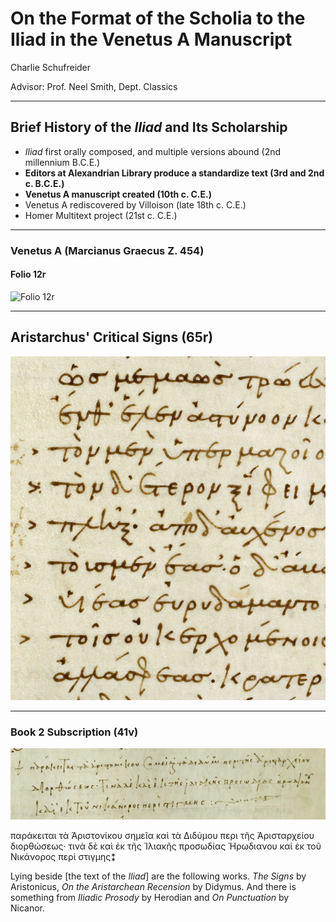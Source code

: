 # On the Format of the Scholia to the Iliad in the Venetus A Manuscript

 Charlie Schufreider

Advisor: Prof. Neel Smith, Dept. Classics

---
## Brief History of the *Iliad* and Its Scholarship

- *Iliad* first orally composed, and multiple versions abound (2nd millennium B.C.E.)
- **Editors at Alexandrian Library produce a standardize text (3rd and 2nd c. B.C.E.)**
- **Venetus A manuscript created (10th c. C.E.)**
- Venetus A rediscovered by Villoison (late 18th c. C.E.)
- Homer Multitext project (21st c. C.E.)

---

### Venetus A (Marcianus Graecus Z. 454)
#### Folio 12r
![Folio 12r](http://i68.tinypic.com/5cim9d.jpg)

---
## Aristarchus' Critical Signs (65r)
![Folio 65r](https://github.com/cjschu17/Thesis2016-2017/blob/master/images/65rCritSigns.jpg)

---
### Book 2 Subscription (41v)
![Subscription](https://github.com/cjschu17/Thesis2016-2017/blob/master/images/Book2Subscription.jpg)

παράκειται τὰ Ἀριστονίκου σημεῖα καὶ τὰ  Διδύμου περι τῆς Ἀρισταρχείου διορθώσεως· τινὰ δὲ καὶ ἐκ τῆς Ἰλιακῆς προσωδίας Ἡρωδιανου καὶ ἐκ  τοῦ Νικάνορος περὶ στιγμης⁑
 
Lying beside [the text of the *Iliad*] are the following works. *The Signs* by Aristonicus, *On the Aristarchean Recension* by Didymus. And there is something from *Iliadic Prosody* by Herodian and *On Punctuation* by Nicanor.
